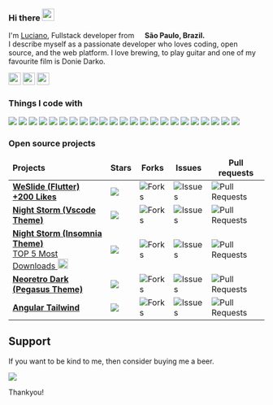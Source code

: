 ### Hi there <img src="https://wefixit.com.br/signature/images/hi.gif" width="24px"> 
<p>I'm <a href="https://lanno.dev">Luciano</a>, Fullstack developer from <img src="https://cdn-icons-png.flaticon.com/512/197/197386.png" width="13"/> <b>São Paulo, Brazil. </b><br>
I describe myself as a passionate developer who loves coding, open source, and the web platform. I love brewing, to play guitar and one of my favourite film is Donie Darko.</p>

<a href="https://www.linkedin.com/in/lucianowork"><img height= "24" src= "https://img.shields.io/badge/LinkedIn-0e76a8?style=for-the-badge&logo=linkedin&logoColor=white"></a>
<a href="https://www.instagram.com/lanno__"><img height= "24" src= "https://img.shields.io/badge/Instagram-833AB4?style=for-the-badge&logo=instagram&logoColor=white"></a>
<a href="mailto:workingluciano@gmail.com"><img height= "24" src= "https://img.shields.io/badge/Gmail-EA4335?style=for-the-badge&logo=gmail&logoColor=white"></a>

<h3>Things I code with</h3>
<p>
    <img src= "https://img.shields.io/badge/Dart-ef4444?style=flat-square&logo=dart&logoColor=white">
    <img src= "https://img.shields.io/badge/JavaScript-f97316?style=flat-square&logo=javascript&logoColor=white">
    <img src= "https://img.shields.io/badge/C%23-f59e0b?style=flat-square&logo=c-sharp&logoColor=white">
    <img src= "https://img.shields.io/badge/PHP-eab308?style=flat-square&logo=php&logoColor=white">
    <img src= "https://img.shields.io/badge/TypeScript-84cc16?style=flat-square&logo=typescript&logoColor=white">
    <img src= "https://img.shields.io/badge/Laravel-22c55e?style=flat-square&logo=laravel&logoColor=white">
    <img src= "https://img.shields.io/badge/Flutter-10b981?style=flat-square&logo=flutter&logoColor=white">
    <img src= "https://img.shields.io/badge/Angular-14b8a6?style=flat-square&logo=angular&logoColor=white">
    <img src= "https://img.shields.io/badge/AngularJS-06b6d4?style=flat-square&logo=angularjs&logoColor=white">
    <img src= "https://img.shields.io/badge/Bootstrap-0ea5e9?style=flat-square&logo=bootstrap&logoColor=white">
    <img src= "https://img.shields.io/badge/Node.js-3b82f6?style=flat-square&logo=nodedotjs&logoColor=white">
    <img src= "https://img.shields.io/badge/HTML5-6366f1?style=flat-square&logo=html5&logoColor=white">
    <img src= "https://img.shields.io/badge/CSS3-8b5cf6?style=flat-square&logo=css3&logoColor=white">
    <img src= "https://img.shields.io/badge/jQuery-a855f7?style=flat-square&logo=jquery&logoColor=white">
    <img src= "https://img.shields.io/badge/SQLite-d946ef?style=flat-square&logo=sqlite&logoColor=white">
    <img src= "https://img.shields.io/badge/MySQL-ec4899?style=flat-square&logo=mysql&logoColor=white">
    <img src= "https://img.shields.io/badge/Microsoft_SQL-f43f5e?style=flat-square&logo=microsoft-sql-server&logoColor=white">
    <img src= "https://img.shields.io/badge/VS_Code-f97316?style=flat-square&logo=visual%20studio%20code&logoColor=white">
    <!-- <img src= "https://img.shields.io/badge/npm-7c3aed?style=flat-square&logo=npm&logoColor=white"> -->
    <img src= "https://img.shields.io/badge/Apache-f59e0b?style=flat-square&logo=apache&logoColor=white">
    <img src= "https://img.shields.io/badge/Git-eab308?style=flat-square&logo=git&logoColor=white">
    <img src= "https://img.shields.io/badge/Windows-84cc16?style=flat-square&logo=windows&logoColor=white">
    <img src="https://img.shields.io/badge/-Brave-22c55e?style=flat-square&logo=brave&logoColor=white" />
    <img src="https://img.shields.io/badge/-Insomnia-10b981?style=flat-square&logo=insomnia&logoColor=white" />
<p>

<h3>Open source projects</h3>
<table>
  <thead align="center">
    <tr border: none;>
      <td align="left"><b>Projects</b></td>
      <td><b>Stars</b></td>
      <td><b>Forks</b></td>
      <td><b>Issues</b></td>
      <td><b>Pull requests</b></td>
    </tr>
  </thead>
  <tbody>
    <tr>
      <td>
        <a href="https://github.com/luciano-work/we_slide">
          <b>WeSlide (Flutter) +200 Likes</b>
        </a>
      </td>
      <td>
        <img src="https://img.shields.io/github/stars/luciano-work/we_slide?colorA=fbbf24&colorB=fbbf24&style=flat-square">
      </td>
      <td>
        <img alt="Forks" src="https://img.shields.io/github/forks/luciano-work/we_slide?colorA=4ade80&colorB=4ade80&style=flat-square"/>
      </td>
      <td>
        <img alt="Issues" src="https://img.shields.io/github/issues/luciano-work/we_slide?colorA=ef4444&colorB=ef4444&style=flat-square"/>
      </td>
      <td>
        <img alt="Pull Requests" src="https://img.shields.io/github/issues-pr/luciano-work/we_slide?colorA=7c3aed&colorB=7c3aed&style=flat-square"/>
      </td>
    </tr>
    <tr>
      <td>
        <a href="https://github.com/luciano-work/night-storm-theme">
          <b>Night Storm (Vscode Theme)</b>
        </a>
      </td>
      <td>
        <img src="https://img.shields.io/github/stars/luciano-work/night-storm-theme?colorA=fbbf24&colorB=fbbf24&style=flat-square">
      </td>
      <td>
        <img alt="Forks" src="https://img.shields.io/github/forks/luciano-work/night-storm-theme?colorA=4ade80&colorB=4ade80&style=flat-square"/>
      </td>
      <td>
        <img alt="Issues" src="https://img.shields.io/github/issues/luciano-work/night-storm-theme?colorA=ef4444&colorB=ef4444&style=flat-square"/>
      </td>
      <td>
        <img alt="Pull Requests" src="https://img.shields.io/github/issues-pr/luciano-work/night-storm-theme?colorA=7c3aed&colorB=7c3aed&style=flat-square"/>
      </td>
    </tr>
    <tr>
      <td>
        <a href="https://github.com/luciano-work/insomnia-plugin-theme-night-storm">
          <b>Night Storm (Insomnia Theme)</b>
        </a><br>
        <a href="https://insomnia.rest/plugins">
            TOP 5 Most Downloads 
            <img src="https://cdn-icons.flaticon.com/png/512/2450/premium/2450311.png?token=exp=1653491761~hmac=4f1df51d9de0b1b1e8465cd1a12198d3" width="20"/>
        </a>
      </td>
      <td>
        <img src="https://img.shields.io/github/stars/luciano-work/insomnia-plugin-theme-night-storm?colorA=fbbf24&colorB=fbbf24&style=flat-square">
      </td>
      <td>
        <img alt="Forks" src="https://img.shields.io/github/forks/luciano-work/insomnia-plugin-theme-night-storm?colorA=4ade80&colorB=4ade80&style=flat-square"/>
      </td>
      <td>
        <img alt="Issues" src="https://img.shields.io/github/issues/luciano-work/insomnia-plugin-theme-night-storm?colorA=ef4444&colorB=ef4444&style=flat-square"/>
      </td>
      <td>
        <img alt="Pull Requests" src="https://img.shields.io/github/issues-pr/luciano-work/insomnia-plugin-theme-night-storm?colorA=7c3aed&colorB=7c3aed&style=flat-square"/>
      </td>
    </tr>
    <tr>
      <td>
        <a href="https://github.com/luciano-work/neoretro">
          <b>Neoretro Dark (Pegasus Theme)</b>
        </a>
      </td>
      <td>
        <img src="https://img.shields.io/github/stars/luciano-work/neoretro?colorA=fbbf24&colorB=fbbf24&style=flat-square">
      </td>
      <td>
        <img alt="Forks" src="https://img.shields.io/github/forks/luciano-work/neoretro?colorA=4ade80&colorB=4ade80&style=flat-square"/>
      </td>
      <td>
        <img alt="Issues" src="https://img.shields.io/github/issues/luciano-work/neoretro?colorA=ef4444&colorB=ef4444&style=flat-square"/>
      </td>
      <td>
        <img alt="Pull Requests" src="https://img.shields.io/github/issues-pr/luciano-work/neoretro?colorA=7c3aed&colorB=7c3aed&style=flat-square"/>
      </td>
    </tr>
    <tr>
      <td>
        <a href="https://github.com/luciano-work/angular-tailwind">
          <b>Angular Tailwind</b>
        </a>
      </td>
      <td>
        <img src="https://img.shields.io/github/stars/luciano-work/angular-tailwind?colorA=fbbf24&colorB=fbbf24&style=flat-square">
      </td>
      <td>
        <img alt="Forks" src="https://img.shields.io/github/forks/luciano-work/angular-tailwind?colorA=4ade80&colorB=4ade80&style=flat-square"/>
      </td>
      <td>
        <img alt="Issues" src="https://img.shields.io/github/issues/luciano-work/angular-tailwind?colorA=ef4444&colorB=ef4444&style=flat-square"/>
      </td>
      <td>
        <img alt="Pull Requests" src="https://img.shields.io/github/issues-pr/luciano-work/angular-tailwind?colorA=7c3aed&colorB=7c3aed&style=flat-square"/>
      </td>
    </tr>
  </tbody>
</table>


## Support
If you want to be kind to me, then consider buying me a beer.

<a href="https://www.buymeacoffee.com/lanno"><img src="https://img.buymeacoffee.com/button-api/?text=Buy me a beer&slug=lanno&button_colour=fbbf24&font_colour=000000&font_family=Lato&outline_colour=000000&coffee_colour=fbbf24"></a>

Thankyou!
